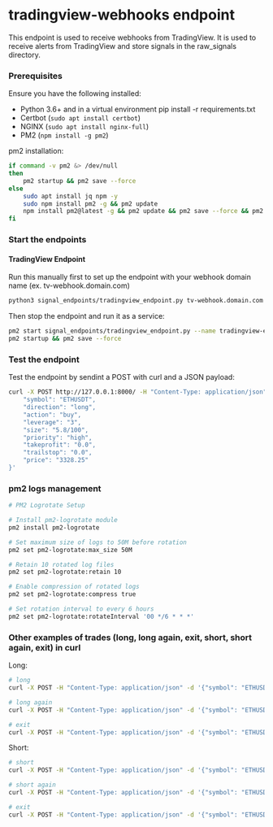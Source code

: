 # tradingview-webhooks endpoint

This endpoint is used to receive webhooks from TradingView. It is used to receive alerts from TradingView and store signals in the raw_signals directory.

### Prerequisites

Ensure you have the following installed:

- Python 3.6+ and in a virtual environment pip install -r requirements.txt
- Certbot (`sudo apt install certbot`)
- NGINX (`sudo apt install nginx-full`)
- PM2 (`npm install -g pm2`)

pm2 installation:

```bash
if command -v pm2 &> /dev/null
then
    pm2 startup && pm2 save --force
else
    sudo apt install jq npm -y
    sudo npm install pm2 -g && pm2 update
    npm install pm2@latest -g && pm2 update && pm2 save --force && pm2 startup && pm2 save
fi
```

### Start the endpoints

#### TradingView Endpoint

Run this manually first to set up the endpoint with your webhook domain name (ex. tv-webhook.domain.com)

```bash
python3 signal_endpoints/tradingview_endpoint.py tv-webhook.domain.com
```

Then stop the endpoint and run it as a service:

```bash
pm2 start signal_endpoints/tradingview_endpoint.py --name tradingview-endpoint --interpreter python3
pm2 startup && pm2 save --force
```

### Test the endpoint

Test the endpoint by sendint a POST with curl and a JSON payload:

```bash
curl -X POST http://127.0.0.1:8000/ -H "Content-Type: application/json" -d '{
    "symbol": "ETHUSDT",
    "direction": "long",
    "action": "buy",
    "leverage": "3",
    "size": "5.8/100",
    "priority": "high",
    "takeprofit": "0.0",
    "trailstop": "0.0",
    "price": "3328.25"
}'
```

### pm2 logs management

```bash
# PM2 Logrotate Setup

# Install pm2-logrotate module
pm2 install pm2-logrotate

# Set maximum size of logs to 50M before rotation
pm2 set pm2-logrotate:max_size 50M

# Retain 10 rotated log files
pm2 set pm2-logrotate:retain 10

# Enable compression of rotated logs
pm2 set pm2-logrotate:compress true

# Set rotation interval to every 6 hours
pm2 set pm2-logrotate:rotateInterval '00 */6 * * *'
```

### Other examples of trades (long, long again, exit, short, short again, exit) in curl


Long:
```bash
# long
curl -X POST -H "Content-Type: application/json" -d '{"symbol": "ETHUSDT", "direction": "long", "action": "buy", "leverage": "3", "size": "5.8/100", "priority": "high", "takeprofit": "0.0", "trailstop": "0.0", "price": "3328.25"}' http://localhost:8000/

# long again
curl -X POST -H "Content-Type: application/json" -d '{"symbol": "ETHUSDT", "direction": "long", "action": "buy", "leverage": "3", "size": "7.5/100", "priority": "high", "takeprofit": "0.0", "trailstop": "0.0", "price": "3315.33"}' http://localhost:8000/

# exit
curl -X POST -H "Content-Type: application/json" -d '{"symbol": "ETHUSDT", "direction": "flat", "action": "sell", "leverage": "", "size": "Exit @ 3263.55", "priority": "high", "takeprofit": "0.00", "trailstop": "0.00", "price": "3263.55"}' http://localhost:8000/
```

Short:
```bash
# short
curl -X POST -H "Content-Type: application/json" -d '{"symbol": "ETHUSDT", "direction": "short", "action": "sell", "leverage": "3", "size": "5.8/100", "priority": "high", "takeprofit": "0.0", "trailstop": "0.0", "price": "3365.25"}' http://localhost:8000/

# short again
curl -X POST -H "Content-Type: application/json" -d '{"symbol": "ETHUSDT", "direction": "short", "action": "sell", "leverage": "3", "size": "7.5/100", "priority": "high", "takeprofit": "0.0", "trailstop": "0.0", "price": "3375.33"}' http://localhost:8000/

# exit
curl -X POST -H "Content-Type: application/json" -d '{"symbol": "ETHUSDT", "direction": "flat", "action": "buy", "leverage": "", "size": "Exit @ 3245.55", "priority": "high", "takeprofit": "0.00", "trailstop": "0.00", "price": "3245.55"}' http://localhost:8000/
```

